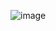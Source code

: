 ![image](https://user-images.githubusercontent.com/102829820/202924432-f7d7d4a0-688e-45e4-8761-62e7381cde25.png)
